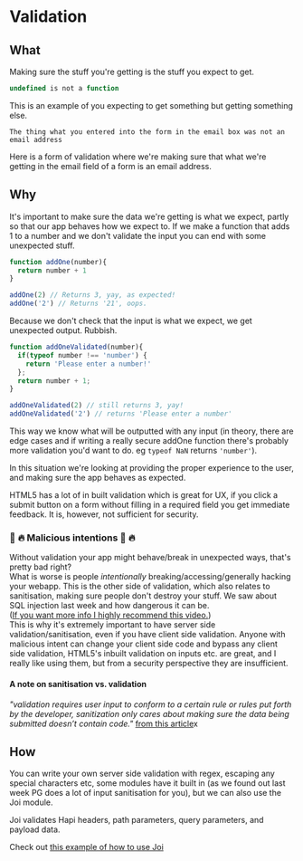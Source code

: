 # Validation

## What
Making sure the stuff you're getting is the stuff you expect to get.

```js
undefined is not a function
```

This is an example of you expecting to get something but getting something else.

```
The thing what you entered into the form in the email box was not an email address
```

Here is a form of validation where we're making sure that what we're getting in the email field of a form is an email address.

## Why

It's important to make sure the data we're getting is what we expect, partly so that our app behaves how we expect to.
If we make a function that adds 1 to a number and we don't validate the input you can end with some unexpected stuff.
```js
function addOne(number){
  return number + 1
}

addOne(2) // Returns 3, yay, as expected!
addOne('2') // Returns '21', oops.
```
Because we don't check that the input is what we expect, we get unexpected output. Rubbish.

```js
function addOneValidated(number){
  if(typeof number !== 'number') {
    return 'Please enter a number!'
  };
  return number + 1;
}

addOneValidated(2) // still returns 3, yay!
addOneValidated('2') // returns 'Please enter a number'
```
This way we know what will be outputted with any input (in theory, there are edge cases and if writing a really secure addOne function there's probably more validation you'd want to do. eg ``` typeof NaN ``` returns ```'number'```).

In this situation we're looking at providing the proper experience to the user, and making sure the app behaves as expected.

HTML5 has a lot of in built validation which is great for UX, if you click a submit button on a form without filling in a required field you get immediate feedback. It is, however, not sufficient for security.

### :hocho: :fire: Malicious intentions :hocho: :fire:

Without validation your app might behave/break in unexpected ways, that's pretty bad right?<br>
What is worse is people <em>intentionally</em> breaking/accessing/generally hacking your webapp.
This is the other side of validation, which also relates to sanitisation, making sure people don't destroy your stuff.
We saw about SQL injection last week and how dangerous it can be.<br> ([If you want more info I highly recommend this video.](https://www.youtube.com/watch?v=ciNHn38EyRc))<br>This is why it's extremely important to have server side validation/sanitisation, even if you have client side validation. Anyone with malicious intent can change your client side code and bypass any client side validation, HTML5's inbuilt validation on inputs etc. are great, and I really like using them, but from a security perspective they are insufficient.

#### A note on sanitisation vs. validation
<em>"validation requires user input to conform to a certain rule or rules put forth by the developer, sanitization only cares about making sure the data being submitted doesn’t contain code."</em> [from this article](http://webdesignforidiots.net/2014/01/sanitization-vs-validation-and-the-importance-of-both-in-your-forms/)x

## How

You can write your own server side validation with regex, escaping any special characters etc, some modules have it built in (as we found out last week PG does a lot of input sanitisation for you), but we can also use the Joi module.

Joi validates Hapi headers, path parameters, query parameters, and payload data.

Check out [this example of how to use Joi](/validation/server.js)
